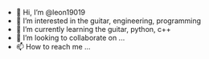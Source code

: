 - 👋 Hi, I’m @leon19019
- 👀 I’m interested in the guitar, engineering, programming 
- 🌱 I’m currently learning the guitar, python, c++
- 💞️ I’m looking to collaborate on ...
- 📫 How to reach me ...

<!---
leon19019/leon19019 is a ✨ special ✨ repository because its `README.md` (this file) appears on your GitHub profile.
You can click the Preview link to take a look at your changes.
--->
